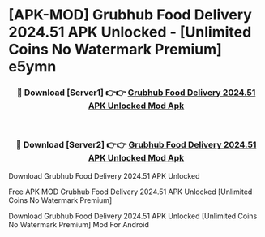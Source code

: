 # [APK-MOD] Grubhub  Food Delivery 2024.51 APK Unlocked - [Unlimited Coins No Watermark Premium] e5ymn



<div align="center">
<h3>🔴 Download [Server1] 👉👉 <a href="https://momento.my/?title=Grubhub__Food_Delivery_2024.51_APK_Unlocked">Grubhub  Food Delivery 2024.51 APK Unlocked Mod Apk</a></h3><br>

<h3>🔴 Download [Server2] 👉👉 <a href="https://momento.my/?title=Grubhub__Food_Delivery_2024.51_APK_Unlocked">Grubhub  Food Delivery 2024.51 APK Unlocked Mod Apk</a></h3>
</div>



Download Grubhub  Food Delivery 2024.51 APK Unlocked 

Free APK MOD Grubhub  Food Delivery 2024.51 APK Unlocked [Unlimited Coins No Watermark Premium]

Download Grubhub  Food Delivery 2024.51 APK Unlocked [Unlimited Coins No Watermark Premium] Mod For Android
